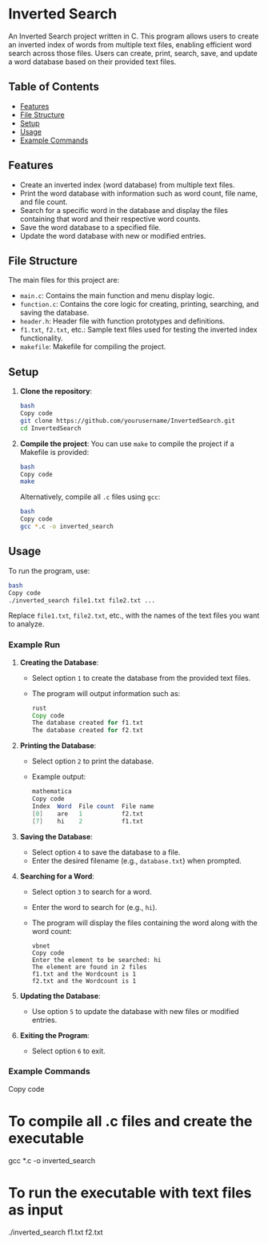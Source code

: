 # Inverted Search

An Inverted Search project written in C. This program allows users to create an inverted index of words from multiple text files, enabling efficient word search across those files. Users can create, print, search, save, and update a word database based on their provided text files.

## Table of Contents

- [Features](https://www.notion.so/13f46bdd79e480a1a304fab6570b04c0?pvs=21)
- [File Structure](https://www.notion.so/13f46bdd79e480a1a304fab6570b04c0?pvs=21)
- [Setup](https://www.notion.so/13f46bdd79e480a1a304fab6570b04c0?pvs=21)
- [Usage](https://www.notion.so/13f46bdd79e480a1a304fab6570b04c0?pvs=21)
- [Example Commands](https://www.notion.so/13f46bdd79e480a1a304fab6570b04c0?pvs=21)

## Features

- Create an inverted index (word database) from multiple text files.
- Print the word database with information such as word count, file name, and file count.
- Search for a specific word in the database and display the files containing that word and their respective word counts.
- Save the word database to a specified file.
- Update the word database with new or modified entries.

## File Structure

The main files for this project are:

- `main.c`: Contains the main function and menu display logic.
- `function.c`: Contains the core logic for creating, printing, searching, and saving the database.
- `header.h`: Header file with function prototypes and definitions.
- `f1.txt`, `f2.txt`, etc.: Sample text files used for testing the inverted index functionality.
- `makefile`: Makefile for compiling the project.

## Setup

1. **Clone the repository**:
    
    ```bash
    bash
    Copy code
    git clone https://github.com/yourusername/InvertedSearch.git
    cd InvertedSearch
    
    ```
    
2. **Compile the project**:
You can use `make` to compile the project if a Makefile is provided:
    
    ```bash
    bash
    Copy code
    make
    
    ```
    
    Alternatively, compile all `.c` files using `gcc`:
    
    ```bash
    bash
    Copy code
    gcc *.c -o inverted_search
    
    ```
    

## Usage

To run the program, use:

```bash
bash
Copy code
./inverted_search file1.txt file2.txt ...

```

Replace `file1.txt`, `file2.txt`, etc., with the names of the text files you want to analyze.

### Example Run

1. **Creating the Database**:
    - Select option `1` to create the database from the provided text files.
    - The program will output information such as:
        
        ```rust
        rust
        Copy code
        The database created for f1.txt
        The database created for f2.txt
        
        ```
        
2. **Printing the Database**:
    - Select option `2` to print the database.
    - Example output:
        
        ```mathematica
        mathematica
        Copy code
        Index  Word  File count  File name
        [0]    are   1           f2.txt
        [7]    hi    2           f1.txt
        
        ```
        
3. **Saving the Database**:
    - Select option `4` to save the database to a file.
    - Enter the desired filename (e.g., `database.txt`) when prompted.
4. **Searching for a Word**:
    - Select option `3` to search for a word.
    - Enter the word to search for (e.g., `hi`).
    - The program will display the files containing the word along with the word count:
        
        ```vbnet
        vbnet
        Copy code
        Enter the element to be searched: hi
        The element are found in 2 files
        f1.txt and the Wordcount is 1
        f2.txt and the Wordcount is 1
        
        ```
        
5. **Updating the Database**:
    - Use option `5` to update the database with new files or modified entries.
6. **Exiting the Program**:
    - Select option `6` to exit.

### Example Commands
Copy code
# To compile all .c files and create the executable
gcc *.c -o inverted_search

# To run the executable with text files as input
./inverted_search f1.txt f2.txt
